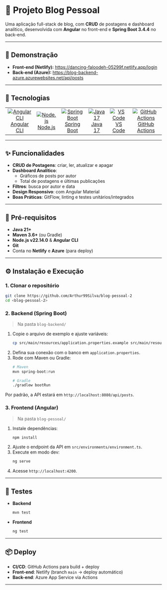 # 📖 Projeto Blog Pessoal

Uma aplicação full-stack de blog, com **CRUD** de postagens e dashboard analítico, desenvolvida com **Angular** no front-end e **Spring Boot 3.4.4** no back-end.

---

## 🌟 Demonstração

- **Front-end (Netlify):** https://dancing-faloodeh-05299f.netlify.app/login
- **Back-end (Azure):** https://blog-backend-azure.azurewebsites.net/api/posts

---

## 🚀 Tecnologias

<table>
  <tr>
    <td align="center">
      <a href="https://angular.io/">
        <img src="https://img.shields.io/badge/Angular_CLI-16.0-red?logo=angular&logoColor=white" alt="Angular CLI" /><br/>
        Angular CLI
      </a>
    </td>
    <td align="center">
      <a href="https://nodejs.org/">
        <img src="https://img.shields.io/badge/Node.js-v22.14.0-green?logo=node.js&logoColor=white" alt="Node.js" /><br/>
        Node.js
      </a>
    </td>
    <td align="center">
      <a href="https://spring.io/projects/spring-boot">
        <img src="https://img.shields.io/badge/Spring_Boot-3.4.4-6DB33F?logo=spring&logoColor=white" alt="Spring Boot" /><br/>
        Spring Boot
      </a>
    </td>
    <td align="center">
      <a href="https://www.oracle.com/java/">
        <img src="https://img.shields.io/badge/Java-17-007396?logo=java&logoColor=white" alt="Java 17" /><br/>
        Java 17
      </a>
    </td>
    <td align="center">
      <a href="https://code.visualstudio.com/">
        <img src="https://img.shields.io/badge/VS%20Code-1.83-007ACC?logo=visual-studio-code&logoColor=white" alt="VS Code" /><br/>
        VS Code
      </a>
    </td>
    <td align="center">
      <a href="https://github.com/features/actions">
        <img src="https://img.shields.io/badge/GitHub_Actions-2088FF?logo=github-actions&logoColor=white" alt="GitHub Actions" /><br/>
        GitHub Actions
      </a>
    </td>
  </tr>
</table>


---

## ✨ Funcionalidades

- **CRUD de Postagens**: criar, ler, atualizar e apagar  
- **Dashboard Analítico**:  
  - Gráficos de posts por autor  
  - Total de postagens e últimas publicações  
- **Filtros**: busca por autor e data  
- **Design Responsivo**: com Angular Material  
- **Boas Práticas**: GitFlow, linting e testes unitários/integrados  

---

## 🔧 Pré-requisitos

- **Java 21+**
- **Maven 3.6+** (ou Gradle)
- **Node.js v22.14.0** & **Angular CLI**
- **Git**  
- Conta no **Netlify** e **Azure** (para deploy)

---

## ⚙️ Instalação e Execução

### 1. Clonar o repositório

```bash
git clone https://github.com/Arthur99Silva/blog-pessoal-2
cd <blog-pessoal-2>
```

### 2. Backend (Spring Boot)

> Na pasta `blog-backend/`

1. Copie o arquivo de exemplo e ajuste variáveis:
   ```bash
   cp src/main/resources/application.properties.example src/main/resources/application.properties
   ```
2. Defina sua conexão com o banco em `application.properties`.
3. Rode com Maven ou Gradle:
   ```bash
   # Maven
   mvn spring-boot:run

   # Gradle
   ./gradlew bootRun
   ```

Por padrão, a API estará em `http://localhost:8080/api/posts`.

### 3. Frontend (Angular)

> Na pasta `blog-pessoal/`

1. Instale dependências:
   ```bash
   npm install
   ```
2. Ajuste o endpoint da API em `src/environments/environment.ts`.
3. Execute em modo dev:
   ```bash
   ng serve
   ```
4. Acesse `http://localhost:4200`.

---

## 🧪 Testes

- **Backend**  
  ```bash
  mvn test
  ```
- **Frontend**  
  ```bash
  ng test
  ```

---

## 📦 Deploy

- **CI/CD**: GitHub Actions para build + deploy  
- **Front-end**: Netlify (branch `main` → deploy automático)  
- **Back-end**: Azure App Service via Actions

---
